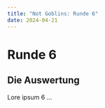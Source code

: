 ```yaml
---
title: "Not Goblins: Runde 6"
date: 2024-04-21
---
```

# Runde 6
## Die Auswertung

Lore ipsum 6 ... 